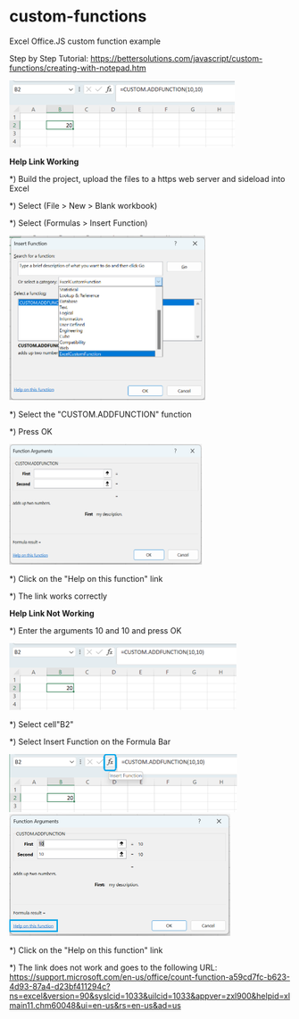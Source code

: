 # custom-functions
Excel Office.JS custom function example 

Step by Step Tutorial:
https://bettersolutions.com/javascript/custom-functions/creating-with-notepad.htm

<img src="/images/screenshot.png" width="404" height="120"> 


<B>Help Link Working</B>

*) Build the project, upload the files to a https web server and sideload into Excel

*) Select (File > New > Blank workbook)

*) Select (Formulas > Insert Function)

<img src="images/insert-function-dialog.png" width="351" height="295"> 

*) Select the "CUSTOM.ADDFUNCTION" function

*) Press OK

<img src="images/arguments-dialog-one.png" width="345" height="216"> 

*) Click on the "Help on this function" link

*) The link works correctly

<B>Help Link Not Working</B>

*) Enter the arguments 10 and 10 and press OK

<img src="/images/screenshot.png" width="407" height="120"> 

*) Select cell"B2"

*) Select Insert Function on the Formula Bar

<img src="/images/insert-function-bar.png" width="408" height="104">

<img src="images/arguments-dialog-two.png" width="396" height="219"> 

*) Click on the "Help on this function" link

*) The link does not work and goes to the following URL:
https://support.microsoft.com/en-us/office/count-function-a59cd7fc-b623-4d93-87a4-d23bf411294c?ns=excel&version=90&syslcid=1033&uilcid=1033&appver=zxl900&helpid=xlmain11.chm60048&ui=en-us&rs=en-us&ad=us
